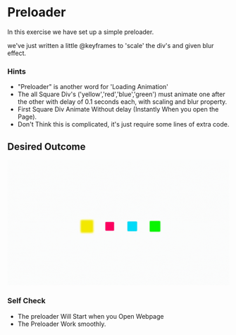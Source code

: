 # Preloader

In this exercise we have set up a simple preloader.

we've just written a little @keyframes to 'scale' the div's and given blur effect.

### Hints
- "Preloader" is another word for 'Loading Animation'
- The all Square Div's ('yellow','red','blue','green') must animate one after the other   with delay of 0.1 seconds each, with scaling and blur property.
- First Square Div Animate Without delay (Instantly When you open the Page).
- Don't Think this is complicated, it's just require some lines of extra code.

## Desired Outcome

![outcome](./desired-outcome.gif)

### Self Check

- The preloader Will Start when you Open Webpage
- The Preloader Work smoothly. 